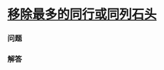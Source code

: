 # [移除最多的同行或同列石头](https://leetcode-cn.com/problems/most-stones-removed-with-same-row-or-column)

### 问题



### 解答

```

```

